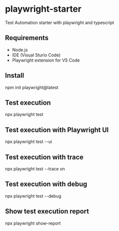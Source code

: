# playwright-starter
Test Automation starter with playwright and typescript

## Requirements
- Node.js
- IDE (Visual Sturio Code)
- Playwright extension for VS Code

## Install
npm init playwright@latest

## Test execution
npx playwright test

## Test execution with Playwright UI
npx playwright test --ui

## Test execution with trace
npx playwright test --trace on

## Test execution with debug
npx playwright test --debug

## Show test execution report
npx playwright show-report